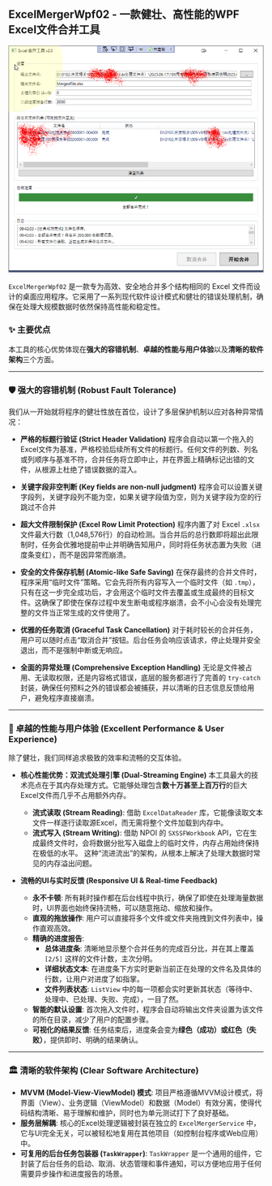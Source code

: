 ﻿## ExcelMergerWpf02 - 一款健壮、高性能的WPF Excel文件合并工具

 ![image](https://raw.githubusercontent.com/goldarch/ExcelMergerWpf02/master/Assets/mainForm.png)  

`ExcelMergerWpf02` 是一款专为高效、安全地合并多个结构相同的 Excel 文件而设计的桌面应用程序。它采用了一系列现代软件设计模式和健壮的错误处理机制，确保在处理大规模数据时依然保持高性能和稳定性。

### ✨ 主要优点

本工具的核心优势体现在**强大的容错机制**、**卓越的性能与用户体验**以及**清晰的软件架构**三个方面。

---

### 🛡️ 强大的容错机制 (Robust Fault Tolerance)

我们从一开始就将程序的健壮性放在首位，设计了多层保护机制以应对各种异常情况：

* **严格的标题行验证 (Strict Header Validation)**
    程序会自动以第一个拖入的Excel文件为基准，严格校验后续所有文件的标题行。任何文件的列数、列名或列顺序与基准不符，合并任务将立即中止，并在界面上精确标记出错的文件，从根源上杜绝了错误数据的混入。

* **关键字段非空判断 (Key fields are non-null judgment)**
    程序会可以设置关键字段列，关键字段列不能为空，如果关键字段值为空，则为关键字段为空的行跳过不合并

* **超大文件限制保护 (Excel Row Limit Protection)**
    程序内置了对 Excel `.xlsx` 文件最大行数（1,048,576行）的自动检测。当合并后的总行数即将超出此限制时，任务会优雅地提前中止并明确告知用户，同时将任务状态置为失败（进度条变红），而不是因异常而崩溃。

* **安全的文件保存机制 (Atomic-like Safe Saving)**
    在保存最终的合并文件时，程序采用“临时文件”策略。它会先将所有内容写入一个临时文件（如 `.tmp`），只有在这一步完全成功后，才会用这个临时文件去覆盖或生成最终的目标文件。这确保了即使在保存过程中发生断电或程序崩溃，会不小心会没有处理完整的文件当正常生成的文件使用了。

* **优雅的任务取消 (Graceful Task Cancellation)**
    对于耗时较长的合并任务，用户可以随时点击“取消合并”按钮。后台任务会响应该请求，停止处理并安全退出，而不是强制中断或无响应。

* **全面的异常处理 (Comprehensive Exception Handling)**
    无论是文件被占用、无读取权限，还是内容格式错误，底层的服务都进行了完善的 `try-catch` 封装，确保任何预料之外的错误都会被捕获，并以清晰的日志信息反馈给用户，避免程序直接崩溃。

---

### 🚀 卓越的性能与用户体验 (Excellent Performance & User Experience)

除了健壮，我们同样追求极致的效率和流畅的交互体验。

* **核心性能优势：双流式处理引擎 (Dual-Streaming Engine)**
    本工具最大的技术亮点在于其内存处理方式。它能够处理包含**数十万甚至上百万行**的巨大Excel文件而几乎不占用额外内存。
    * **流式读取 (Stream Reading)**: 借助 `ExcelDataReader` 库，它能像读取文本文件一样逐行读取源Excel，而无需将整个文件加载到内存中。
    * **流式写入 (Stream Writing)**: 借助 NPOI 的 `SXSSFWorkbook` API，它在生成最终文件时，会将数据分批写入磁盘上的临时文件，内存占用始终保持在极低的水平。
    这种“流进流出”的架构，从根本上解决了处理大数据时常见的内存溢出问题。

* **流畅的UI与实时反馈 (Responsive UI & Real-time Feedback)**
    * **永不卡顿**: 所有耗时操作都在后台线程中执行，确保了即使在处理海量数据时，UI界面也始终保持流畅，可以随意拖动、缩放和操作。
    * **直观的拖放操作**: 用户可以直接将多个文件或文件夹拖拽到文件列表中，操作直观高效。
    * **精确的进度报告**:
        * **总体进度条**: 清晰地显示整个合并任务的完成百分比，并在其上覆盖 `[2/5]` 这样的文件计数，主次分明。
        * **详细状态文本**: 在进度条下方实时更新当前正在处理的文件名及具体的行数，让用户对进度了如指掌。
        * **文件列表状态**: `ListView` 中的每一项都会实时更新其状态（等待中、处理中、已处理、失败、完成），一目了然。
    * **智能的默认设置**: 首次拖入文件时，程序会自动将输出文件夹设置为该文件的所在目录，减少了用户的配置步骤。
    * **可视化的结果反馈**: 任务结束后，进度条会变为**绿色（成功）**或**红色（失败）**，提供即时、明确的结果确认。

---

### 🏛️ 清晰的软件架构 (Clear Software Architecture)

* **MVVM (Model-View-ViewModel) 模式**: 项目严格遵循MVVM设计模式，将界面（View）、业务逻辑（ViewModel）和数据（Model）有效分离，使得代码结构清晰、易于理解和维护，同时也为单元测试打下了良好基础。
* **服务层解耦**: 核心的Excel处理逻辑被封装在独立的 `ExcelMergerService` 中，它与UI完全无关，可以被轻松地复用在其他项目（如控制台程序或Web应用）中。
* **可复用的后台任务包装器 (`TaskWrapper`)**: `TaskWrapper` 是一个通用的组件，它封装了后台任务的启动、取消、状态管理和事件通知，可以方便地应用于任何需要异步操作和进度报告的场景。
